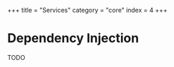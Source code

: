 +++
title = "Services"
category = "core"
index = 4
+++

# Dependency Injection

TODO

<!-- Fold -->
